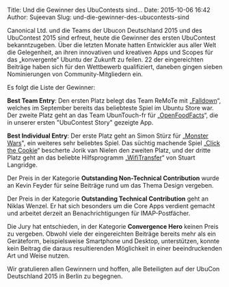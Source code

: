 Title: Und die Gewinner des UbuContests sind…
Date: 2015-10-06 16:42
Author: Sujeevan
Slug: und-die-gewinner-des-ubucontests-sind

Canonical Ltd. und die Teams der Ubucon Deutschland 2015 und des
UbuContest 2015 sind erfreut, heute die Gewinner des ersten UbuContest
bekanntzugeben. Über die letzten Monate hatten Entwickler aus aller Welt
die Gelegenheit, an ihren innovativen und kreativen Apps und Scopes für
das „konvergente“ Ubuntu der Zukunft zu feilen. 22 der eingereichten
Beiträge haben sich für den Wettbewerb qualifiziert, daneben gingen
sieben Nominierungen von Community-Mitgliedern ein.


Es folgt die Liste der Gewinner:


**Best Team Entry**: Den ersten Platz belegt das Team ReMoTe mit
„[Falldown](https://uappexplorer.com/app/falldown.rpadovani)“, welches
im September bereits das beliebteste Spiel im Ubuntu Store war. Der
zweite Platz geht an das Team UbunTouch-fr für
„[OpenFoodFacts](https://uappexplorer.com/app/openfoodfacts.ubuntouch-fr)“,
die in unserer ersten "UbuContest Story" gezeigte App.


**Best Individual Entry**: Der erste Platz geht an Simon Stürz für
„[Monster Wars](https://uappexplorer.com/app/monsterwars.t-mon)", ein
weiteres sehr beliebtes Spiel. Das süchtig machende Spiel „[Click the
Cookie](https://uappexplorer.com/app/clickthecookie.jjvannielen)“
bescherte Jorik van Nielen den zweiten Platz, und der dritte Platz geht
an das beliebte Hilfsprogramm
„[WifiTransfer](https://uappexplorer.com/app/wifitransfer.sil)“ von
Stuart Langridge.


Der Preis in der Kategorie **Outstanding Non-Technical Contribution**
wurde an Kevin Feyder für seine Beiträge rund um das Thema Design
vergeben.


Der Preis in der Kategorie **Outstanding Technical Contribution** geht
an Niklas Wenzel. Er hat sich besonders um die Core Apps verdient
gemacht und arbeitet derzeit an Benachrichtigungen für IMAP-Postfächer.


Die Jury hat entschieden, in der Kategorie **Convergence Hero** keinen
Preis zu vergeben. Obwohl viele der eingereichten Beiträge bereits mehr
als ein Geräteform, beispielsweise Smartphone und Desktop, unterstützen,
konnte kein Beitrag die daraus resultierenden Möglichkeit in einer
beeindruckenden Art und Weise nutzen.


Wir gratulieren allen Gewinnern und hoffen, alle Beteiligten auf der
UbuCon Deutschland 2015 in Berlin zu begegnen.



